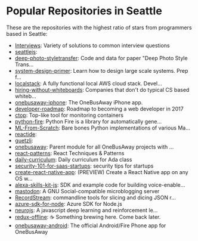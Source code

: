 # Popular Repositories in Seattle

These are the repositories with the highest ratio of stars from programmers based in Seattle:

- [Interviews](https://github.com/kdn251/Interviews): Variety of solutions to common interview questions
- [seattlejs](https://github.com/seattlejs/seattlejs): 
- [deep-photo-styletransfer](https://github.com/luanfujun/deep-photo-styletransfer): Code and data for paper "Deep Photo Style Trans...
- [system-design-primer](https://github.com/donnemartin/system-design-primer): Learn how to design large scale systems. Prep f...
- [localstack](https://github.com/atlassian/localstack): A fully functional local AWS cloud stack. Devel...
- [hiring-without-whiteboards](https://github.com/poteto/hiring-without-whiteboards): Companies that don't do typical CS based whiteb...
- [onebusaway-iphone](https://github.com/OneBusAway/onebusaway-iphone): The OneBusAway iPhone app.
- [developer-roadmap](https://github.com/kamranahmedse/developer-roadmap): Roadmap to becoming a web developer in 2017
- [ctop](https://github.com/bcicen/ctop): Top-like tool for monitoring containers
- [python-fire](https://github.com/google/python-fire): Python Fire is a library for automatically gene...
- [ML-From-Scratch](https://github.com/eriklindernoren/ML-From-Scratch): Bare bones Python implementations of various Ma...
- [reactide](https://github.com/reactide/reactide): 
- [guetzli](https://github.com/google/guetzli): 
- [onebusaway](https://github.com/OneBusAway/onebusaway): Parent module for all OneBusAway projects with ...
- [react-patterns](https://github.com/vasanthk/react-patterns): React Techniques & Patterns 
- [daily-curriculum](https://github.com/Ada-Developers-Academy/daily-curriculum): Daily curriculum for Ada class
- [security-101-for-saas-startups](https://github.com/forter/security-101-for-saas-startups): security tips for startups
- [create-react-native-app](https://github.com/react-community/create-react-native-app): (PREVIEW) Create a React Native app on any OS w...
- [alexa-skills-kit-js](https://github.com/amzn/alexa-skills-kit-js):  SDK and example code for building voice-enable...
- [mastodon](https://github.com/tootsuite/mastodon): A GNU Social-compatible microblogging server
- [RecordStream](https://github.com/benbernard/RecordStream): commandline tools for slicing and dicing JSON r...
- [azure-sdk-for-node](https://github.com/Azure/azure-sdk-for-node): Azure SDK for Node.js
- [neurojs](https://github.com/janhuenermann/neurojs): A javascript deep learning and reinforcement le...
- [redux-offline](https://github.com/jevakallio/redux-offline): :coffee: Something brewing here. Come back later.
- [onebusaway-android](https://github.com/OneBusAway/onebusaway-android): The official Android/Fire Phone app for OneBusAway
